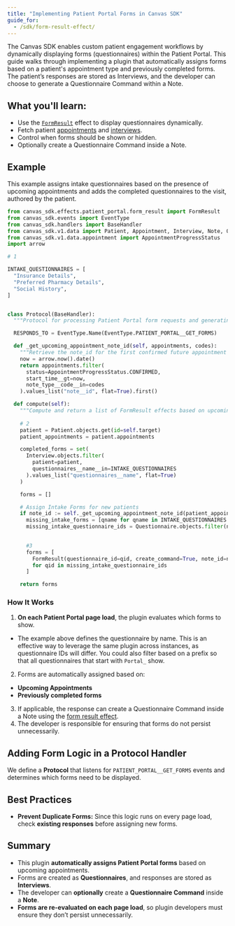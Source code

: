```yaml
---
title: "Implementing Patient Portal Forms in Canvas SDK"
guide_for:
  - /sdk/form-result-effect/
---
```


The Canvas SDK enables custom patient engagement workflows by dynamically displaying forms (questionnaires) within the
Patient Portal. This guide walks through implementing a plugin that automatically assigns forms based on a patient's
appointment type and previously completed forms.
The patient’s responses are stored as Interviews, and the developer can choose to generate a Questionnaire Command
within a Note.

## What you'll learn:

- Use the [`FormResult`](/sdk/form-result-effect) effect to display questionnaires dynamically.
- Fetch patient [appointments](/sdk/data-appointment/) and [interviews](/sdk/data-questionnaire/).
- Control when forms should be shown or hidden.
- Optionally create a Questionnaire Command inside a Note.

## Example
This example assigns intake questionnaires based on the presence of upcoming appointments and adds the completed questionnaires to the visit, authored by the patient. 

```python
from canvas_sdk.effects.patient_portal.form_result import FormResult
from canvas_sdk.events import EventType
from canvas_sdk.handlers import BaseHandler
from canvas_sdk.v1.data import Patient, Appointment, Interview, Note, Questionnaire
from canvas_sdk.v1.data.appointment import AppointmentProgressStatus
import arrow

# 1

INTAKE_QUESTIONNAIRES = [
  "Insurance Details",
  "Preferred Pharmacy Details",
  "Social History",
]


class Protocol(BaseHandler):
  """Protocol for processing Patient Portal form requests and generating form effects."""

  RESPONDS_TO = EventType.Name(EventType.PATIENT_PORTAL__GET_FORMS)

  def _get_upcoming_appointment_note_id(self, appointments, codes):
    """Retrieve the note_id for the first confirmed future appointment matching given codes."""
    now = arrow.now().date()
    return appointments.filter(
      status=AppointmentProgressStatus.CONFIRMED,
      start_time__gt=now,
      note_type__code__in=codes
    ).values_list("note__id", flat=True).first()

  def compute(self):
    """Compute and return a list of FormResult effects based on upcoming appointments."""
    
    # 2
    patient = Patient.objects.get(id=self.target)
    patient_appointments = patient.appointments

    completed_forms = set(
      Interview.objects.filter(
        patient=patient,
        questionnaires__name__in=INTAKE_QUESTIONNAIRES
      ).values_list("questionnaires__name", flat=True)
    )

    forms = []

    # Assign Intake Forms for new patients
    if note_id := self._get_upcoming_appointment_note_id(patient_appointments, ["telehealth", "office"]):
      missing_intake_forms = [qname for qname in INTAKE_QUESTIONNAIRES if qname not in completed_forms]
      missing_intake_questionnaire_ids = Questionnaire.objects.filter(name__in=missing_intake_forms).values_list("id",
                                                                                                                 flat=True)

      #3
      forms = [
        FormResult(questionnaire_id=qid, create_command=True, note_id=note_id).apply()
        for qid in missing_intake_questionnaire_ids
      ]

    return forms
```

### How It Works

1. **On each Patient Portal page load**, the plugin evaluates which forms to show.
  - The example above defines the questionnaire by name. This is an effective way to leverage the same plugin across instances, as questionnaire IDs will differ. You could also filter based on a prefix so that all questionnaires that start with `Portal_` show. 
2. Forms are automatically assigned based on:
  - **Upcoming Appointments**
  - **Previously completed forms**
3. If applicable, the response can create a Questionnaire Command inside a Note using the [form result effect](/sdk/form-result-effect/).
4. The developer is responsible for ensuring that forms do not persist unnecessarily.

## Adding Form Logic in a Protocol Handler

We define a **Protocol** that listens for `PATIENT_PORTAL__GET_FORMS` events and determines which forms need to be
displayed.


## Best Practices

- **Prevent Duplicate Forms:** Since this logic runs on every page load, check **existing responses** before assigning
  new forms.

## Summary

- This plugin **automatically assigns Patient Portal forms** based on upcoming appointments.
- Forms are created as **Questionnaires**, and responses are stored as **Interviews**.
- The developer can **optionally** create a **Questionnaire Command** inside a **Note**.
- **Forms are re-evaluated on each page load**, so plugin developers must ensure they don’t persist unnecessarily.
